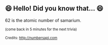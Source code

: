 ## 😄 Hello! Did you know that... 😄
62 is the atomic number of samarium.

<sup>(come back in 5 minutes for the next trivia)</sup>


<sup>Credits: http://numbersapi.com</sup>
